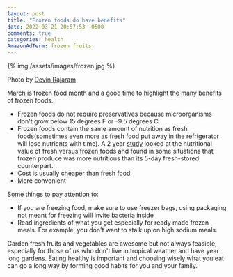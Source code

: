 ```yaml
---
layout: post
title: "Frozen foods do have benefits"
date: 2022-03-21 20:57:53 -0500
comments: true
categories: health
AmazonAdTerm: frozen fruits
---
```

{% img /assets/images/frozen.jpg %}

Photo by <a href="https://unsplash.com/@designerdev?utm_source=unsplash&utm_medium=referral&utm_content=creditCopyText">Devin Rajaram</a>

March is frozen food month and a good time to highlight the many benefits of frozen foods.

- Frozen foods do not require preservatives because microorganisms don't grow below 15 degrees F or -9.5 degrees C
- Frozen foods contain the same amount of nutrition as fresh foods(sometimes even more as fresh food put away in the refrigerator will lose nutrients with time). A 2 year [study](https://www.sciencedirect.com/science/article/abs/pii/S0889157517300418) looked at the nutritional value of fresh versus frozen foods and found in some situations that frozen produce was more nutritious than its 5-day fresh-stored counterpart.
- Cost is usually cheaper than fresh food
- More convenient

Some things to pay attention to:

- If you are freezing food, make sure to use freezer bags, using packaging not meant for freezing will invite bacteria inside
- Read ingredients of what you get especially for ready made frozen meals. For example, you don't want to stalk up on high sodium meals.

Garden fresh fruits and vegetables are awesome but not always feasible, especially for those of us who don't live in tropical weather and have year long gardens. Eating healthy is important and choosing wisely what you eat can go a long way by forming good habits for you and your family.
